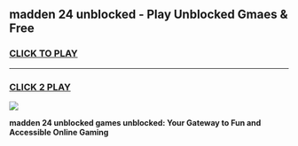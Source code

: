 
## madden 24 unblocked - Play Unblocked Gmaes & Free
<h3>
<a href="https://news.freeplayer.one?title=madden_24_unblocked&ref=23F">CLICK TO PLAY</a></h3>
<hr>

<h3>
<a href="https://news.freeplayer.one?title=madden_24_unblocked&ref=23F">CLICK 2 PLAY</a>
  
</h3>

<a href="https://news.freeplayer.one?title=madden_24_unblocked&ref=23F/"><img src="https://clearcache.store/games.png"></a>


**madden 24 unblocked games unblocked: Your Gateway to Fun and Accessible Online Gaming**
